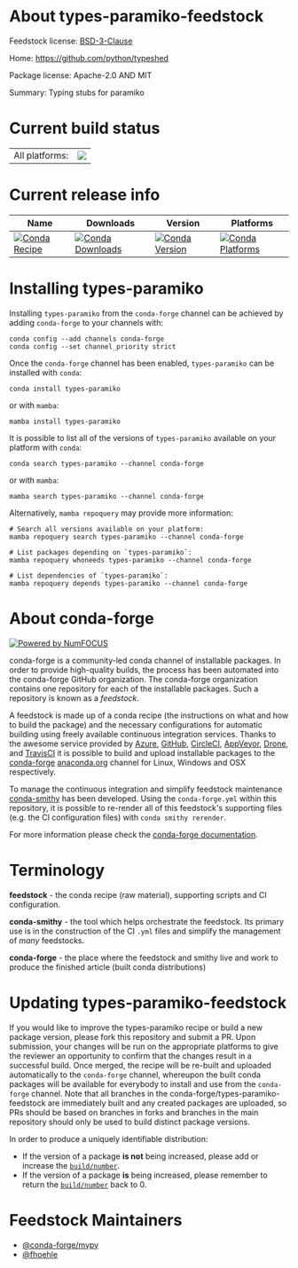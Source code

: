 About types-paramiko-feedstock
==============================

Feedstock license: [BSD-3-Clause](https://github.com/conda-forge/types-paramiko-feedstock/blob/main/LICENSE.txt)

Home: https://github.com/python/typeshed

Package license: Apache-2.0 AND MIT

Summary: Typing stubs for paramiko

Current build status
====================


<table><tr><td>All platforms:</td>
    <td>
      <a href="https://dev.azure.com/conda-forge/feedstock-builds/_build/latest?definitionId=13197&branchName=main">
        <img src="https://dev.azure.com/conda-forge/feedstock-builds/_apis/build/status/types-paramiko-feedstock?branchName=main">
      </a>
    </td>
  </tr>
</table>

Current release info
====================

| Name | Downloads | Version | Platforms |
| --- | --- | --- | --- |
| [![Conda Recipe](https://img.shields.io/badge/recipe-types--paramiko-green.svg)](https://anaconda.org/conda-forge/types-paramiko) | [![Conda Downloads](https://img.shields.io/conda/dn/conda-forge/types-paramiko.svg)](https://anaconda.org/conda-forge/types-paramiko) | [![Conda Version](https://img.shields.io/conda/vn/conda-forge/types-paramiko.svg)](https://anaconda.org/conda-forge/types-paramiko) | [![Conda Platforms](https://img.shields.io/conda/pn/conda-forge/types-paramiko.svg)](https://anaconda.org/conda-forge/types-paramiko) |

Installing types-paramiko
=========================

Installing `types-paramiko` from the `conda-forge` channel can be achieved by adding `conda-forge` to your channels with:

```
conda config --add channels conda-forge
conda config --set channel_priority strict
```

Once the `conda-forge` channel has been enabled, `types-paramiko` can be installed with `conda`:

```
conda install types-paramiko
```

or with `mamba`:

```
mamba install types-paramiko
```

It is possible to list all of the versions of `types-paramiko` available on your platform with `conda`:

```
conda search types-paramiko --channel conda-forge
```

or with `mamba`:

```
mamba search types-paramiko --channel conda-forge
```

Alternatively, `mamba repoquery` may provide more information:

```
# Search all versions available on your platform:
mamba repoquery search types-paramiko --channel conda-forge

# List packages depending on `types-paramiko`:
mamba repoquery whoneeds types-paramiko --channel conda-forge

# List dependencies of `types-paramiko`:
mamba repoquery depends types-paramiko --channel conda-forge
```


About conda-forge
=================

[![Powered by
NumFOCUS](https://img.shields.io/badge/powered%20by-NumFOCUS-orange.svg?style=flat&colorA=E1523D&colorB=007D8A)](https://numfocus.org)

conda-forge is a community-led conda channel of installable packages.
In order to provide high-quality builds, the process has been automated into the
conda-forge GitHub organization. The conda-forge organization contains one repository
for each of the installable packages. Such a repository is known as a *feedstock*.

A feedstock is made up of a conda recipe (the instructions on what and how to build
the package) and the necessary configurations for automatic building using freely
available continuous integration services. Thanks to the awesome service provided by
[Azure](https://azure.microsoft.com/en-us/services/devops/), [GitHub](https://github.com/),
[CircleCI](https://circleci.com/), [AppVeyor](https://www.appveyor.com/),
[Drone](https://cloud.drone.io/welcome), and [TravisCI](https://travis-ci.com/)
it is possible to build and upload installable packages to the
[conda-forge](https://anaconda.org/conda-forge) [anaconda.org](https://anaconda.org/)
channel for Linux, Windows and OSX respectively.

To manage the continuous integration and simplify feedstock maintenance
[conda-smithy](https://github.com/conda-forge/conda-smithy) has been developed.
Using the ``conda-forge.yml`` within this repository, it is possible to re-render all of
this feedstock's supporting files (e.g. the CI configuration files) with ``conda smithy rerender``.

For more information please check the [conda-forge documentation](https://conda-forge.org/docs/).

Terminology
===========

**feedstock** - the conda recipe (raw material), supporting scripts and CI configuration.

**conda-smithy** - the tool which helps orchestrate the feedstock.
                   Its primary use is in the construction of the CI ``.yml`` files
                   and simplify the management of *many* feedstocks.

**conda-forge** - the place where the feedstock and smithy live and work to
                  produce the finished article (built conda distributions)


Updating types-paramiko-feedstock
=================================

If you would like to improve the types-paramiko recipe or build a new
package version, please fork this repository and submit a PR. Upon submission,
your changes will be run on the appropriate platforms to give the reviewer an
opportunity to confirm that the changes result in a successful build. Once
merged, the recipe will be re-built and uploaded automatically to the
`conda-forge` channel, whereupon the built conda packages will be available for
everybody to install and use from the `conda-forge` channel.
Note that all branches in the conda-forge/types-paramiko-feedstock are
immediately built and any created packages are uploaded, so PRs should be based
on branches in forks and branches in the main repository should only be used to
build distinct package versions.

In order to produce a uniquely identifiable distribution:
 * If the version of a package **is not** being increased, please add or increase
   the [``build/number``](https://docs.conda.io/projects/conda-build/en/latest/resources/define-metadata.html#build-number-and-string).
 * If the version of a package **is** being increased, please remember to return
   the [``build/number``](https://docs.conda.io/projects/conda-build/en/latest/resources/define-metadata.html#build-number-and-string)
   back to 0.

Feedstock Maintainers
=====================

* [@conda-forge/mypy](https://github.com/orgs/conda-forge/teams/mypy/)
* [@fhoehle](https://github.com/fhoehle/)

